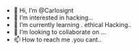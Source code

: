 - 👋 Hi, I’m @Carlosignt
- 👀 I’m interested in hacking...
- 🌱 I’m currently learning . ethical Hacking..
- 💞️ I’m looking to collaborate on ...
- 📫 How to reach me .you cant..

<!---
Carlosignt/Carlosignt is a ✨ special ✨ repository because its `README.md` (this file) appears on your GitHub profile.
You can click the Preview link to take a look at your changes.
--->
